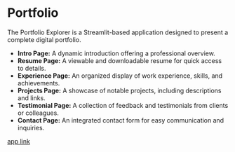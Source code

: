 # Portfolio
The Portfolio Explorer is a Streamlit-based application designed to present a complete digital portfolio.

  - **Intro Page:** A dynamic introduction offering a professional overview.
  - **Resume Page:** A viewable and downloadable resume for quick access to details.
  - **Experience Page:** An organized display of work experience, skills, and achievements.
  - **Projects Page:** A showcase of notable projects, including descriptions and links.
  - **Testimonial Page:** A collection of feedback and testimonials from clients or colleagues.
  - **Contact Page:** An integrated contact form for easy communication and inquiries.

[app link](https://portfolio-archana.streamlit.app/)
